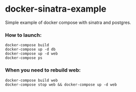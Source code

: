 # docker-sinatra-example
Simple example of docker compose with sinatra and postgres.

### How to launch:
```
docker-compose build
docker-compose up -d db
docker-compose up -d web
docker-compose ps
```

### When you need to rebuild web:
```
docker-compose build web
docker-compose stop web && docker-compose up -d web
```
